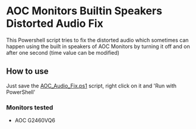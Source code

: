 # AOC Monitors Builtin Speakers Distorted Audio Fix
This Powershell script tries to fix the distorted audio which sometimes can happen using the built in speakers of AOC Monitors by turning it off and on after one second (time value can be modified)


## How to use
Just save the [AOC_Audio_Fix.ps1](https://github.com/Xxshark888xX/AOC-Monitors-Builtin-Speakers-Distorted-Audio-Fix/blob/master/AOC_Audio_Fix.ps1) script, right click on it and 'Run with PowerShell'

### Monitors tested
 - AOC G2460VQ6
